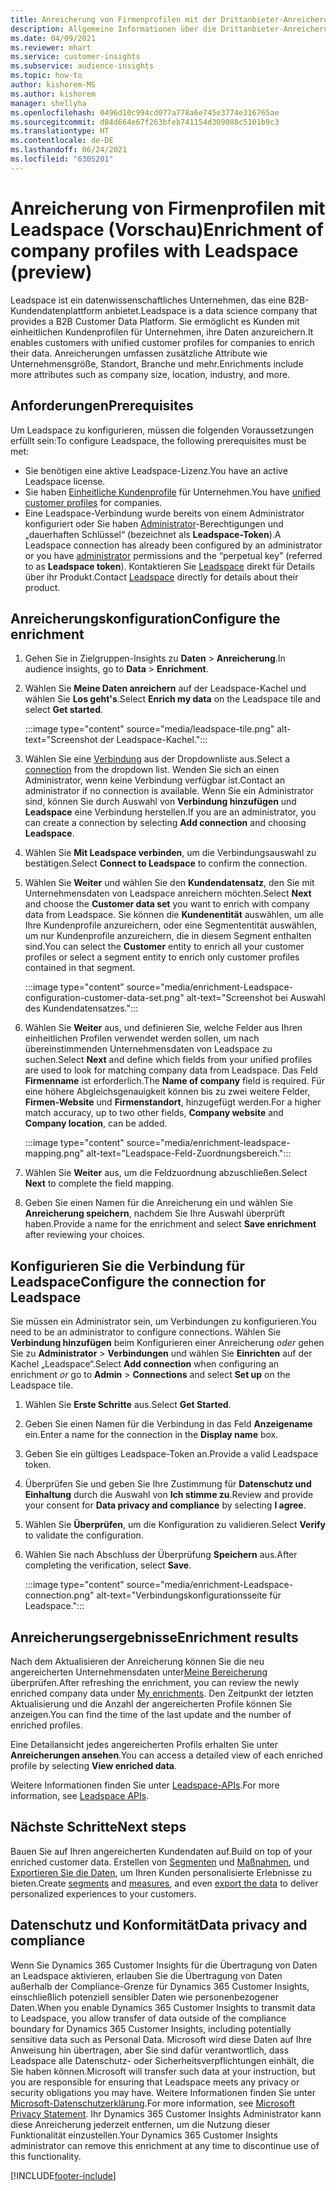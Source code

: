 ```yaml
---
title: Anreicherung von Firmenprofilen mit der Drittanbieter-Anreicherung Leadspace
description: Allgemeine Informationen über die Drittanbieter-Anreicherung von Leadspace.
ms.date: 04/09/2021
ms.reviewer: mhart
ms.service: customer-insights
ms.subservice: audience-insights
ms.topic: how-to
author: kishorem-MS
ms.author: kishorem
manager: shellyha
ms.openlocfilehash: 0496d10c994cd077a778a6e745e3774e316765ae
ms.sourcegitcommit: d84d664e67f263bfeb741154d309088c5101b9c3
ms.translationtype: HT
ms.contentlocale: de-DE
ms.lasthandoff: 06/24/2021
ms.locfileid: "6305201"
---
```

# <a name="enrichment-of-company-profiles-with-leadspace-preview"></a><span data-ttu-id="29e72-103">Anreicherung von Firmenprofilen mit Leadspace (Vorschau)</span><span class="sxs-lookup"><span data-stu-id="29e72-103">Enrichment of company profiles with Leadspace (preview)</span></span>

<span data-ttu-id="29e72-104">Leadspace ist ein datenwissenschaftliches Unternehmen, das eine B2B-Kundendatenplattform anbietet.</span><span class="sxs-lookup"><span data-stu-id="29e72-104">Leadspace is a data science company that provides a B2B Customer Data Platform.</span></span> <span data-ttu-id="29e72-105">Sie ermöglicht es Kunden mit einheitlichen Kundenprofilen für Unternehmen, ihre Daten anzureichern.</span><span class="sxs-lookup"><span data-stu-id="29e72-105">It enables customers with unified customer profiles for companies to enrich their data.</span></span> <span data-ttu-id="29e72-106">Anreicherungen umfassen zusätzliche Attribute wie Unternehmensgröße, Standort, Branche und mehr.</span><span class="sxs-lookup"><span data-stu-id="29e72-106">Enrichments include more attributes such as company size, location, industry, and more.</span></span>

## <a name="prerequisites"></a><span data-ttu-id="29e72-107">Anforderungen</span><span class="sxs-lookup"><span data-stu-id="29e72-107">Prerequisites</span></span>

<span data-ttu-id="29e72-108">Um Leadspace zu konfigurieren, müssen die folgenden Voraussetzungen erfüllt sein:</span><span class="sxs-lookup"><span data-stu-id="29e72-108">To configure Leadspace, the following prerequisites must be met:</span></span>

- <span data-ttu-id="29e72-109">Sie benötigen eine aktive Leadspace-Lizenz.</span><span class="sxs-lookup"><span data-stu-id="29e72-109">You have an active Leadspace license.</span></span>
- <span data-ttu-id="29e72-110">Sie haben [Einheitliche Kundenprofile](customer-profiles.md) für Unternehmen.</span><span class="sxs-lookup"><span data-stu-id="29e72-110">You have [unified customer profiles](customer-profiles.md) for companies.</span></span>
- <span data-ttu-id="29e72-111">Eine Leadspace-Verbindung wurde bereits von einem Administrator konfiguriert oder Sie haben [Administrator](permissions.md#administrator)-Berechtigungen und „dauerhaften Schlüssel“ (bezeichnet als **Leadspace-Token**).</span><span class="sxs-lookup"><span data-stu-id="29e72-111">A Leadspace connection has already been configured by an administrator or you have [administrator](permissions.md#administrator) permissions and the “perpetual key” (referred to as **Leadspace token**).</span></span> <span data-ttu-id="29e72-112">Kontaktieren Sie [Leadspace](https://www.leadspace.com/products/leadspace-on-demand/) direkt für Details über ihr Produkt.</span><span class="sxs-lookup"><span data-stu-id="29e72-112">Contact [Leadspace](https://www.leadspace.com/products/leadspace-on-demand/) directly for details about their product.</span></span>

## <a name="configure-the-enrichment"></a><span data-ttu-id="29e72-113">Anreicherungskonfiguration</span><span class="sxs-lookup"><span data-stu-id="29e72-113">Configure the enrichment</span></span>

1. <span data-ttu-id="29e72-114">Gehen Sie in Zielgruppen-Insights zu **Daten** > **Anreicherung**.</span><span class="sxs-lookup"><span data-stu-id="29e72-114">In audience insights, go to **Data** > **Enrichment**.</span></span>

1. <span data-ttu-id="29e72-115">Wählen Sie **Meine Daten anreichern** auf der Leadspace-Kachel und wählen Sie **Los geht's**.</span><span class="sxs-lookup"><span data-stu-id="29e72-115">Select **Enrich my data** on the Leadspace tile and select **Get started**.</span></span>

   :::image type="content" source="media/leadspace-tile.png" alt-text="Screenshot der Leadspace-Kachel.":::

1. <span data-ttu-id="29e72-117">Wählen Sie eine [Verbindung](connections.md) aus der Dropdownliste aus.</span><span class="sxs-lookup"><span data-stu-id="29e72-117">Select a [connection](connections.md) from the dropdown list.</span></span> <span data-ttu-id="29e72-118">Wenden Sie sich an einen Administrator, wenn keine Verbindung verfügbar ist.</span><span class="sxs-lookup"><span data-stu-id="29e72-118">Contact an administrator if no connection is available.</span></span> <span data-ttu-id="29e72-119">Wenn Sie ein Administrator sind, können Sie durch Auswahl von **Verbindung hinzufügen** und **Leadspace** eine Verbindung herstellen.</span><span class="sxs-lookup"><span data-stu-id="29e72-119">If you are an administrator, you can create a connection by selecting **Add connection** and choosing **Leadspace**.</span></span> 

1. <span data-ttu-id="29e72-120">Wählen Sie **Mit Leadspace verbinden**, um die Verbindungsauswahl zu bestätigen.</span><span class="sxs-lookup"><span data-stu-id="29e72-120">Select **Connect to Leadspace** to confirm the connection.</span></span>

1. <span data-ttu-id="29e72-121">Wählen Sie **Weiter** und wählen Sie den **Kundendatensatz**, den Sie mit Unternehmensdaten von Leadspace anreichern möchten.</span><span class="sxs-lookup"><span data-stu-id="29e72-121">Select **Next** and choose the **Customer data set** you want to enrich with company data from Leadspace.</span></span> <span data-ttu-id="29e72-122">Sie können die **Kundenentität** auswählen, um alle Ihre Kundenprofile anzureichern, oder eine Segmententität auswählen, um nur Kundenprofile anzureichern, die in diesem Segment enthalten sind.</span><span class="sxs-lookup"><span data-stu-id="29e72-122">You can select the **Customer** entity to enrich all your customer profiles or select a segment entity to enrich only customer profiles contained in that segment.</span></span>

    :::image type="content" source="media/enrichment-Leadspace-configuration-customer-data-set.png" alt-text="Screenshot bei Auswahl des Kundendatensatzes.":::

1. <span data-ttu-id="29e72-124">Wählen Sie **Weiter** aus, und definieren Sie, welche Felder aus Ihren einheitlichen Profilen verwendet werden sollen, um nach übereinstimmenden Unternehmensdaten von Leadspace zu suchen.</span><span class="sxs-lookup"><span data-stu-id="29e72-124">Select **Next** and define which fields from your unified profiles are used to look for matching company data from Leadspace.</span></span> <span data-ttu-id="29e72-125">Das Feld **Firmenname** ist erforderlich.</span><span class="sxs-lookup"><span data-stu-id="29e72-125">The **Name of company** field is required.</span></span> <span data-ttu-id="29e72-126">Für eine höhere Abgleichsgenauigkeit können bis zu zwei weitere Felder, **Firmen-Website** und **Firmenstandort**, hinzugefügt werden.</span><span class="sxs-lookup"><span data-stu-id="29e72-126">For a higher match accuracy, up to two other fields, **Company website** and **Company location**, can be added.</span></span>

   :::image type="content" source="media/enrichment-leadspace-mapping.png" alt-text="Leadspace-Feld-Zuordnungsbereich.":::

1. <span data-ttu-id="29e72-128">Wählen Sie **Weiter** aus, um die Feldzuordnung abzuschließen.</span><span class="sxs-lookup"><span data-stu-id="29e72-128">Select **Next** to complete the field mapping.</span></span>

1. <span data-ttu-id="29e72-129">Geben Sie einen Namen für die Anreicherung ein und wählen Sie **Anreicherung speichern**, nachdem Sie Ihre Auswahl überprüft haben.</span><span class="sxs-lookup"><span data-stu-id="29e72-129">Provide a name for the enrichment and select **Save enrichment** after reviewing your choices.</span></span>


## <a name="configure-the-connection-for-leadspace"></a><span data-ttu-id="29e72-130">Konfigurieren Sie die Verbindung für Leadspace</span><span class="sxs-lookup"><span data-stu-id="29e72-130">Configure the connection for Leadspace</span></span> 

<span data-ttu-id="29e72-131">Sie müssen ein Administrator sein, um Verbindungen zu konfigurieren.</span><span class="sxs-lookup"><span data-stu-id="29e72-131">You need to be an administrator to configure connections.</span></span> <span data-ttu-id="29e72-132">Wählen Sie **Verbindung hinzufügen** beim Konfigurieren einer Anreicherung *oder* gehen Sie zu **Administrator** > **Verbindungen** und wählen Sie **Einrichten** auf der Kachel „Leadspace“.</span><span class="sxs-lookup"><span data-stu-id="29e72-132">Select **Add connection** when configuring an enrichment *or* go to **Admin** > **Connections** and select **Set up** on the Leadspace tile.</span></span>

1. <span data-ttu-id="29e72-133">Wählen Sie **Erste Schritte** aus.</span><span class="sxs-lookup"><span data-stu-id="29e72-133">Select **Get Started**.</span></span> 

1. <span data-ttu-id="29e72-134">Geben Sie einen Namen für die Verbindung in das Feld **Anzeigename** ein.</span><span class="sxs-lookup"><span data-stu-id="29e72-134">Enter a name for the connection in the **Display name** box.</span></span>

1. <span data-ttu-id="29e72-135">Geben Sie ein gültiges Leadspace-Token an.</span><span class="sxs-lookup"><span data-stu-id="29e72-135">Provide a valid Leadspace token.</span></span>

1. <span data-ttu-id="29e72-136">Überprüfen Sie und geben Sie Ihre Zustimmung für **Datenschutz und Einhaltung** durch die Auswahl von **Ich stimme zu**.</span><span class="sxs-lookup"><span data-stu-id="29e72-136">Review and provide your consent for **Data privacy and compliance** by selecting **I agree**.</span></span>

1. <span data-ttu-id="29e72-137">Wählen Sie **Überprüfen**, um die Konfiguration zu validieren.</span><span class="sxs-lookup"><span data-stu-id="29e72-137">Select **Verify** to validate the configuration.</span></span>

1. <span data-ttu-id="29e72-138">Wählen Sie nach Abschluss der Überprüfung **Speichern** aus.</span><span class="sxs-lookup"><span data-stu-id="29e72-138">After completing the verification, select **Save**.</span></span>
   
   :::image type="content" source="media/enrichment-Leadspace-connection.png" alt-text="Verbindungskonfigurationsseite für Leadspace.":::

## <a name="enrichment-results"></a><span data-ttu-id="29e72-140">Anreicherungsergebnisse</span><span class="sxs-lookup"><span data-stu-id="29e72-140">Enrichment results</span></span>

<span data-ttu-id="29e72-141">Nach dem Aktualisieren der Anreicherung können Sie die neu angereicherten Unternehmensdaten unter[Meine Bereicherung](enrichment-hub.md) überprüfen.</span><span class="sxs-lookup"><span data-stu-id="29e72-141">After refreshing the enrichment, you can review the newly enriched company data under [My enrichments](enrichment-hub.md).</span></span> <span data-ttu-id="29e72-142">Den Zeitpunkt der letzten Aktualisierung und die Anzahl der angereicherten Profile können Sie anzeigen.</span><span class="sxs-lookup"><span data-stu-id="29e72-142">You can find the time of the last update and the number of enriched profiles.</span></span>

<span data-ttu-id="29e72-143">Eine Detailansicht jedes angereicherten Profils erhalten Sie unter **Anreicherungen ansehen**.</span><span class="sxs-lookup"><span data-stu-id="29e72-143">You can access a detailed view of each enriched profile by selecting **View enriched data**.</span></span>

<span data-ttu-id="29e72-144">Weitere Informationen finden Sie unter [Leadspace-APIs](https://support.leadspace.com/hc/en-us/sections/201997649-API).</span><span class="sxs-lookup"><span data-stu-id="29e72-144">For more information, see [Leadspace APIs](https://support.leadspace.com/hc/en-us/sections/201997649-API).</span></span>

## <a name="next-steps"></a><span data-ttu-id="29e72-145">Nächste Schritte</span><span class="sxs-lookup"><span data-stu-id="29e72-145">Next steps</span></span>

<span data-ttu-id="29e72-146">Bauen Sie auf Ihren angereicherten Kundendaten auf.</span><span class="sxs-lookup"><span data-stu-id="29e72-146">Build on top of your enriched customer data.</span></span> <span data-ttu-id="29e72-147">Erstellen von [Segmenten](segments.md) und [Maßnahmen](measures.md), und [Exportieren Sie die Daten](export-destinations.md),  um Ihren Kunden personalisierte Erlebnisse zu bieten.</span><span class="sxs-lookup"><span data-stu-id="29e72-147">Create [segments](segments.md) and [measures](measures.md), and even [export the data](export-destinations.md) to deliver personalized experiences to your customers.</span></span>

## <a name="data-privacy-and-compliance"></a><span data-ttu-id="29e72-148">Datenschutz und Konformität</span><span class="sxs-lookup"><span data-stu-id="29e72-148">Data privacy and compliance</span></span>

<span data-ttu-id="29e72-149">Wenn Sie Dynamics 365 Customer Insights für die Übertragung von Daten an Leadspace aktivieren, erlauben Sie die Übertragung von Daten außerhalb der Compliance-Grenze für Dynamics 365 Customer Insights, einschließlich potenziell sensibler Daten wie personenbezogener Daten.</span><span class="sxs-lookup"><span data-stu-id="29e72-149">When you enable Dynamics 365 Customer Insights to transmit data to Leadspace, you allow transfer of data outside of the compliance boundary for Dynamics 365 Customer Insights, including potentially sensitive data such as Personal Data.</span></span> <span data-ttu-id="29e72-150">Microsoft wird diese Daten auf Ihre Anweisung hin übertragen, aber Sie sind dafür verantwortlich, dass Leadspace alle Datenschutz- oder Sicherheitsverpflichtungen einhält, die Sie haben können.</span><span class="sxs-lookup"><span data-stu-id="29e72-150">Microsoft will transfer such data at your instruction, but you are responsible for ensuring that Leadspace meets any privacy or security obligations you may have.</span></span> <span data-ttu-id="29e72-151">Weitere Informationen finden Sie unter [Microsoft-Datenschutzerklärung](https://go.microsoft.com/fwlink/?linkid=396732).</span><span class="sxs-lookup"><span data-stu-id="29e72-151">For more information, see [Microsoft Privacy Statement](https://go.microsoft.com/fwlink/?linkid=396732).</span></span>
<span data-ttu-id="29e72-152">Ihr Dynamics 365 Customer Insights Administrator kann diese Anreicherung jederzeit entfernen, um die Nutzung dieser Funktionalität einzustellen.</span><span class="sxs-lookup"><span data-stu-id="29e72-152">Your Dynamics 365 Customer Insights administrator can remove this enrichment at any time to discontinue use of this functionality.</span></span>


[!INCLUDE[footer-include](../includes/footer-banner.md)]

